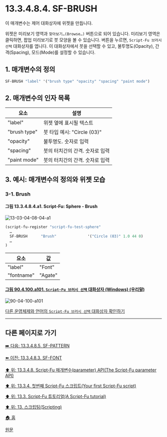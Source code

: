 # 13.3.4.8.4. SF-BRUSH
이 매개변수는 제어 대화상자에 위젯을 만듭니다.

위젯은 미리보기 영역과 `찾아보기…(Browse…)` 버튼으로 되어 있습니다. 미리보기 영역은 클릭하면, 팝업 미리보기로 붓 모양을 볼 수 있습니다. 버튼을 누르면, `Script-Fu 브러시 선택` 대화상자를 엽니다. 이 대화상자에서 붓을 선택할 수 있고, 불투명도(Opacity), 간격(Spacing), 모드(Mode)를 설정할 수 있습니다.

<a id="13-03-04-08-04-s1"></a>

## 1. 매개변수의 정의

```scheme
SF-BRUSH "label" '("brush type" "opacity" "spacing" "paint mode")
```

<a id="13-03-04-08-04-s2"></a>

## 2. 매개변수의 인자 목록

|요소|설명|
|---|---|
|"label"|위젯 옆에 표시될 텍스트|
|"brush type"|붓 타입 예시: "Circle (03)"|
|"opacity"|불투명도. 숫자로 입력|
|"spacing"|붓의 터치간의 간격. 숫자로 입력|
|"paint mode"|붓의 터치간의 간격. 숫자로 입력|

<a id="13-03-04-08-04-s3"></a>

## 3. 예시: 매개변수의 정의와 위젯 모습

<a id="13-03-04-08-04-s3-01"></a>

### 3-1. Brush

<a id="13-03-04-08-04-a1"></a>

#### 그림 13.3.4.8.4.a1. Script-Fu: Sphere - Brush
![13-03-04-08-04-a1](https://github.com/wonder13662/gimp/assets/15767104/9809e348-33dc-438f-af48-eea04b171b71)

```scheme
(script-fu-register "script-fu-test-sphere"
  …
  SF-BRUSH      "Brush"              '("Circle (03)" 1.0 44 0)
  …
)
```

|요소|값|
|---|---|
|"label"|"Font"|
|"fontname"|"Agate"|

<a id="90-04-100-a101"></a>

#### [그림 90.4.100.a101. `Script-Fu 브러시 선택` 대화상자 (Windows) (우리말)](./90-04-0100-script_fu_brush_selection.md#90-04-100-a101)
![90-04-100-a101](https://github.com/wonder13662/gimp/assets/15767104/140530c7-06b7-4b3b-9372-d2a770bf6108)

[다른 운영체제와 언어의 `Script-Fu 브러시 선택` 대화상자 확인하기](./90-04-0100-script_fu_brush_selection.md#90-04-100-a102)

***

## 다른 페이지로 가기

[➡️ 다음: 13.3.4.8.5. SF-PATTERN](./13-03-04-08-05-sf_pattern.md)

[⬅️ 이전: 13.3.4.8.3. SF-FONT](./13-03-04-08-03-sf_font.md)

[⬆️ 위: 13.3.4.8. Script-Fu 매개변수(parameter) API(The Script-Fu parameter API)](./13-03-04-08-00-the_script_fu_parameter_api.md)

[⬆️ 위: 13.3.4. 첫번째 Script-Fu 스크립트(Your first Script-Fu script)](./13-03-04-00-your-first-script-fu-script.md)

[⬆️ 위: 13.3. Script-Fu 튜토리얼(A Script-Fu tutorial)](./13-03-00-a-script-fu-tutorial.md)

[⬆️ 위: 13. 스크립팅(Scripting)](./13-00-scripting.md)

[🏠 홈](./00-home.md)

[원문](https://docs.gimp.org/2.10/ko/gimp-using-script-fu-tutorial-first-script.html#gimp-using-script-fu-api)